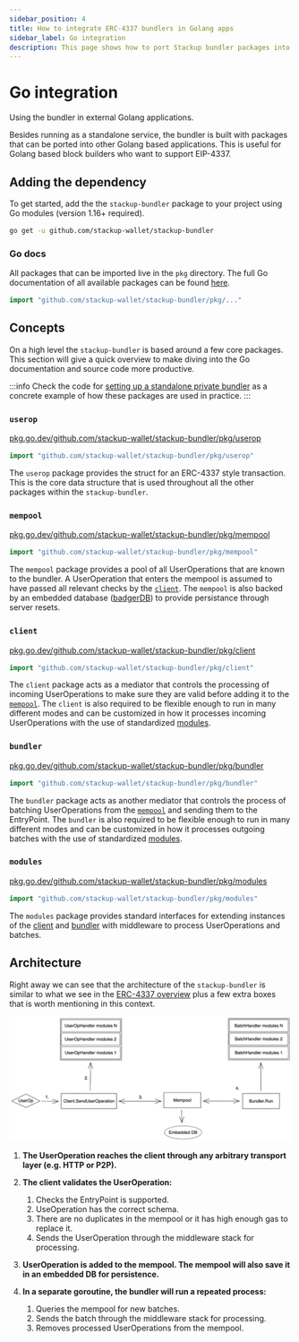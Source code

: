```yaml
---
sidebar_position: 4
title: How to integrate ERC-4337 bundlers in Golang apps
sidebar_label: Go integration
description: This page shows how to port Stackup bundler packages into other Golang based applications, such as Golang based block builders.
---
```


# Go integration

Using the bundler in external Golang applications.

Besides running as a standalone service, the bundler is built with packages that can be ported into other Golang based applications. This is useful for Golang based block builders who want to support EIP-4337.

## Adding the dependency

To get started, add the the `stackup-bundler` package to your project using Go modules (version 1.16+ required).

```bash
go get -u github.com/stackup-wallet/stackup-bundler
```

### Go docs

All packages that can be imported live in the `pkg` directory. The full Go documentation of all available packages can be found [here](https://pkg.go.dev/github.com/stackup-wallet/stackup-bundler/pkg).

```go
import "github.com/stackup-wallet/stackup-bundler/pkg/..."
```

## Concepts

On a high level the `stackup-bundler` is based around a few core packages. This section will give a quick overview to make diving into the Go documentation and source code more productive.

:::info
Check the code for [setting up a standalone private bundler](https://github.com/stackup-wallet/stackup-bundler/blob/main/internal/start/private.go) as a concrete example of how these packages are used in practice.
:::

### `userop`

[pkg.go.dev/github.com/stackup-wallet/stackup-bundler/pkg/userop](https://pkg.go.dev/github.com/stackup-wallet/stackup-bundler/pkg/userop)

```go
import "github.com/stackup-wallet/stackup-bundler/pkg/userop"
```

The `userop` package provides the struct for an ERC-4337 style transaction. This is the core data structure that is used throughout all the other packages within the `stackup-bundler`.

### `mempool`

[pkg.go.dev/github.com/stackup-wallet/stackup-bundler/pkg/mempool](https://pkg.go.dev/github.com/stackup-wallet/stackup-bundler/pkg/mempool)

```go
import "github.com/stackup-wallet/stackup-bundler/pkg/mempool"
```

The `mempool` package provides a pool of all UserOperations that are known to the bundler. A UserOperation that enters the mempool is assumed to have passed all relevant checks by the [`client`](#client). The `mempool` is also backed by an embedded database ([badgerDB](https://github.com/dgraph-io/badger)) to provide persistance through server resets.

### `client`

[pkg.go.dev/github.com/stackup-wallet/stackup-bundler/pkg/client](https://pkg.go.dev/github.com/stackup-wallet/stackup-bundler/pkg/client)

```go
import "github.com/stackup-wallet/stackup-bundler/pkg/client"
```

The `client` package acts as a mediator that controls the processing of incoming UserOperations to make sure they are valid before adding it to the [`mempool`](#mempool). The `client` is also required to be flexible enough to run in many different modes and can be customized in how it processes incoming UserOperations with the use of standardized [modules](#modules).

### `bundler`

[pkg.go.dev/github.com/stackup-wallet/stackup-bundler/pkg/bundler](https://pkg.go.dev/github.com/stackup-wallet/stackup-bundler/pkg/bundler)

```go
import "github.com/stackup-wallet/stackup-bundler/pkg/bundler"
```

The `bundler` package acts as another mediator that controls the process of batching UserOperations from the [`mempool`](#mempool) and sending them to the EntryPoint. The `bundler` is also required to be flexible enough to run in many different modes and can be customized in how it processes outgoing batches with the use of standardized [modules](#modules).

### `modules`

[pkg.go.dev/github.com/stackup-wallet/stackup-bundler/pkg/modules](https://pkg.go.dev/github.com/stackup-wallet/stackup-bundler/pkg/modules)

```go
import "github.com/stackup-wallet/stackup-bundler/pkg/modules"
```

The `modules` package provides standard interfaces for extending instances of the [client](#client) and [bundler](#bundler) with middleware to process UserOperations and batches.

## Architecture

Right away we can see that the architecture of the `stackup-bundler` is similar to what we see in the [ERC-4337 overview](../../introduction/erc-4337-overview.md#architecture) plus a few extra boxes that is worth mentioning in this context.

![Go bundler architecture](../../../static/img/go-bundler-architecture.png)

1. **The UserOperation reaches the client through any arbitrary transport layer (e.g. HTTP or P2P).**

2. **The client validates the UserOperation:**

   1. Checks the EntryPoint is supported.
   2. UseOperation has the correct schema.
   3. There are no duplicates in the mempool or it has high enough gas to replace it.
   4. Sends the UserOperation through the middleware stack for processing.

3. **UserOperation is added to the mempool. The mempool will also save it in an embedded DB for persistence.**

4. **In a separate goroutine, the bundler will run a repeated process:**

   1. Queries the mempool for new batches.
   2. Sends the batch through the middleware stack for processing.
   3. Removes processed UserOperations from the mempool.
